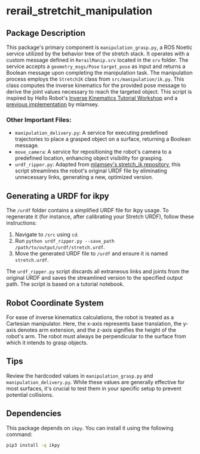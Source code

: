 # rerail_stretchit_manipulation

## Package Description

This package's primary component is `manipulation_grasp.py`, a ROS Noetic service utilized by the behavior tree of the stretch stack. It operates with a custom message defined in `RerailManip.srv` located in the `srv` folder. The service accepts a `geometry_msgs/Pose` `target_pose` as input and returns a Boolean message upon completing the manipulation task. The manipulation process employs the `StretchIK` class from `src/manipulation/ik.py`. This class computes the inverse kinematics for the provided pose message to derive the joint values necessary to reach the targeted object. This script is inspired by Hello Robot's [Inverse Kinematics Tutorial Workshop](https://forum.hello-robot.com/t/inverse-kinematics-tutorial-workshop-recording/639) and a [previous implementation](https://github.com/mlamsey/stretch_ik) by mlamsey.

### Other Important Files:

- `manipulation_delivery.py`: A service for executing predefined trajectories to place a grasped object on a surface, returning a Boolean message.
- `move_camera`: A service for repositioning the robot's camera to a predefined location, enhancing object visibility for grasping.
- `urdf_ripper.py`: Adapted from [mlamsey's stretch_ik repository](https://github.com/mlamsey/stretch_ik), this script streamlines the robot's original URDF file by eliminating unnecessary links, generating a new, optimized version.

## Generating a URDF for ikpy

The `/urdf` folder contains a simplified URDF file for ikpy usage. To regenerate it (for instance, after calibrating your Stretch URDF), follow these instructions:

1. Navigate to `/src` using `cd`.
2. Run `python urdf_ripper.py --save_path /path/to/output/urdf/stretch.urdf`.
3. Move the generated URDF file to `/urdf` and ensure it is named `stretch.urdf`.

The `urdf_ripper.py` script discards all extraneous links and joints from the original URDF and saves the streamlined version to the specified output path. The script is based on a tutorial notebook.

## Robot Coordinate System

For ease of inverse kinematics calculations, the robot is treated as a Cartesian manipulator. Here, the x-axis represents base translation, the y-axis denotes arm extension, and the z-axis signifies the height of the robot's arm. The robot must always be perpendicular to the surface from which it intends to grasp objects.

## Tips

Review the hardcoded values in `manipulation_grasp.py` and `manipulation_delivery.py`. While these values are generally effective for most surfaces, it's crucial to test them in your specific setup to prevent potential collisions.

## Dependencies 

This package depends on `ikpy`. You can install it using the following command:

```bash 
pip3 install -q ikpy
